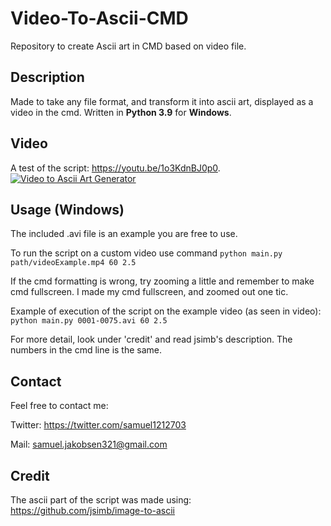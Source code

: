 # Video-To-Ascii-CMD
Repository to create Ascii art in CMD based on video file.

## Description
Made to take any file format, and transform it into ascii art, displayed as a video in the cmd. 
Written in **Python 3.9** for **Windows**.

## Video
A test of the script: https://youtu.be/1o3KdnBJ0p0. <br/>[![Video to Ascii Art Generator](http://img.youtube.com/vi/1o3KdnBJ0p0/0.jpg)](http://www.youtube.com/watch?v=1o3KdnBJ0p0 "Video to Ascii Art Generator")

## Usage (Windows)
The included .avi file is an example you are free to use. 

To run the script on a custom video use command ```python main.py path/videoExample.mp4 60 2.5```

If the cmd formatting is wrong, try zooming a little and remember to make cmd fullscreen.
I made my cmd fullscreen, and zoomed out one tic.

Example of execution of the script on the example video (as seen in video):  ```python main.py 0001-0075.avi 60 2.5```

For more detail, look under 'credit' and read jsimb's description. The numbers in the cmd line is the same.

## Contact
Feel free to contact me:

Twitter: https://twitter.com/samuel1212703

Mail: samuel.jakobsen321@gmail.com

## Credit
The ascii part of the script was made using: https://github.com/jsimb/image-to-ascii
